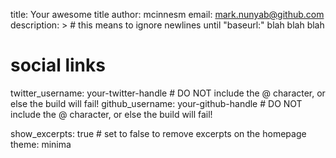 title: Your awesome title
author: mcinnesm
email: mark.nunyab@github.com
description: > # this means to ignore newlines until "baseurl:"
  blah blah blah

# social links
twitter_username: your-twitter-handle # DO NOT include the @ character, or else the build will fail!
github_username:  your-github-handle # DO NOT include the @ character, or else the build will fail!

show_excerpts: true # set to false to remove excerpts on the homepage
theme: minima
